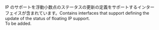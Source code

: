 <Namespace Name="Microsoft.Azure.Management.Network.Fluent.HasFloatingIP.UpdateDefinition">
  <Docs>
    <summary><span data-ttu-id="151dc-101">IP のサポートを浮動小数点のステータスの更新の定義をサポートするインターフェイスが含まれています。</span><span class="sxs-lookup"><span data-stu-id="151dc-101">Contains interfaces that support defining the update of the status of floating IP support.</span></span></summary> 
    <remarks>To be added.</remarks>
  </Docs>
</Namespace>
